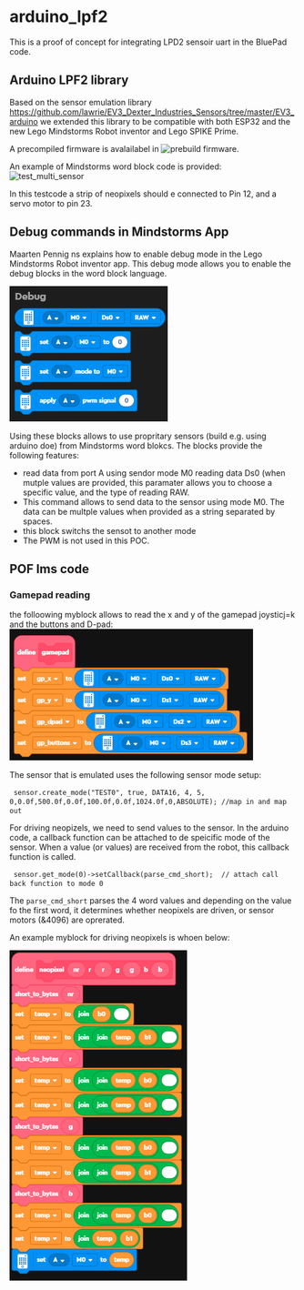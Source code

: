 # arduino_lpf2

This is a proof of concept for integrating LPD2 sensoir uart in the BluePad code.

## Arduino LPF2 library

Based on the sensor emulation library https://github.com/lawrie/EV3_Dexter_Industries_Sensors/tree/master/EV3_arduino we extended this library to be compatible with both ESP32 and the new Lego Mindstorms Robot inventor and Lego SPIKE Prime.

A precompiled firmware is avalailabel in ![prebuild firmware](https://github.com/ste7anste7an/arduino_lpf2/tree/main/LMS_ESP32_firmware/firmware).

An example of Mindstorms word block code is provided: ![test_multi_sensor](https://github.com/ste7anste7an/arduino_lpf2/blob/main/Mindstorms_code/test_multi_sensor.lms) 

In this testcode a strip of neopixels should e connected to Pin 12, and a servo motor to pin 23.

## Debug commands in Mindstorms App

Maarten Pennig ns explains how to enable debug mode in the Lego Mindstorms Robot inventor app. This debug mode allows you to enable the debug blocks in the word block language.

![debug word blocks](./images/debug_word_blocks.png?raw=true "Debug Word Blocks")

Using these blocks allows to use propritary sensors (build e.g. using arduino doe) from Mindstorms word blokcs.
The blocks provide the following features:
- read data from port A using sendor mode M0 reading data Ds0 (when mutple values are provided, this paramater allows you to choose a specific value, and the type of reading RAW.
- This command allows to send data to the sensor using mode M0. The data can be multple values when provided as a string separated by spaces.
- this block switchs the sensot to another mode
- The PWM is not used in this POC.

## POF lms code

### Gamepad reading

the folloowing myblock allows to read the x and y of the gamepad joysticj=k and the buttons and D-pad:
![debug word blocks](./images/gamepad_myblock.png?raw=true "Gamepad Blocks")

The sensor that is emulated uses the following sensor mode setup:

```
 sensor.create_mode("TEST0", true, DATA16, 4, 5, 0,0.0f,500.0f,0.0f,100.0f,0.0f,1024.0f,0,ABSOLUTE); //map in and map out
```


For driving neopizels, we need to send values to the sensor. In the arduino code, a callback function can be attached to de speicific mode of the sensor. When a value (or values) are received from the robot, this callback function is called.

```
 sensor.get_mode(0)->setCallback(parse_cmd_short);  // attach call back function to mode 0
```

The `parse_cmd_short` parses the 4 word values and depending on the value fo the first word, it determines whether neopixels are driven, or sensor motors (&4096)  are oprerated.

An example myblock for driving neopixels is whoen below:

![debug word blocks](./images/neopixel_myblock.png?raw=true "Gamepad Blocks")

